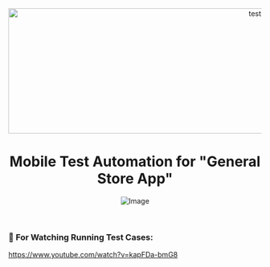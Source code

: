 <div align="center">
 <img  src="https://user-images.githubusercontent.com/68038931/147390936-c6228337-9787-4aab-b5d6-826bc8e4e4a3.gif" alt="test-light" width="1000" height="250" />
 </div>

 <div align="center">
      <h1>   Mobile Test Automation for "General Store App"   </h1>
 
![Image](https://github.com/user-attachments/assets/c2abe3e4-ec43-4b35-a03b-d7ab29329f10)
</div>
<br>
<div align="center">
</div>


### 🚀 For Watching Running Test Cases:
   https://www.youtube.com/watch?v=kapFDa-bmG8



  
